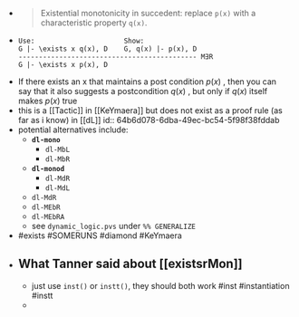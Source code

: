 -
  > Existential monotonicity in succedent: replace `p(x)` with a characteristic property `q(x)`.  
-
  ```
  Use:                      Show:
  G |- \exists x q(x), D    G, q(x) |- p(x), D
  -------------------------------------------- M∃R
  G |- \exists x p(x), D
  ```
- If there exists an x that maintains a post condition $p(x)$ , then you can say that it also suggests a postcondition $q(x)$ , but only if $q(x)$ itself makes $p(x)$ true
- this is a [[Tactic]] in [[KeYmaera]] but does not exist as a proof rule (as far as i know) in [[dL]]
  id:: 64b6d078-6dba-49ec-bc54-5f98f38fddab
- potential alternatives include:
	- **`dl-mono`**
		- `dl-MbL`
		- `dl-MbR`
	- **`dl-monod`**
		- `dl-MdR`
		- `dl-MdL`
	- `dl-MdR`
	- `dl-MEbR`
	- `dl-MEbRA`
	- see `dynamic_logic.pvs` under `%% GENERALIZE`
- #exists #SOMERUNS #diamond #KeYmaera
- ## What Tanner said about [[existsrMon]]
	- just use `inst()` or `instt()`, they should both work #inst #instantiation #instt
	-
